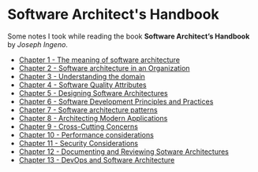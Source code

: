 # Software Architect's Handbook

Some notes I took while reading the book
**Software Architect’s Handbook** by *Joseph Ingeno*.

* [Chapter 1 - The meaning of software architecture](chapter1.md)
* [Chapter 2 - Software architecture in an Organization](chapter2.md)
* [Chapter 3 - Understanding the domain](chapter3.md)
* [Chapter 4 - Software Quality Attributes](chapter4.md)
* [Chapter 5 - Designing Software Architectures](chapter5.md)
* [Chapter 6 - Software Development Principles and Practices](chapter6.md)
* [Chapter 7 - Software architecture patterns](chapter7.md)
* [Chapter 8 - Architecting Modern Applications](chapter8.md)
* [Chapter 9 - Cross-Cutting Concerns](chapter9.md)
* [Chapter 10 - Performance considerations](chapter10.md)
* [Chapter 11 - Security Considerations](chapter11.md)
* [Chapter 12 - Documenting and Reviewing Sotware Architectures](chapter12.md)
* [Chapter 13 - DevOps and Software Architecture](chapter13.md)
